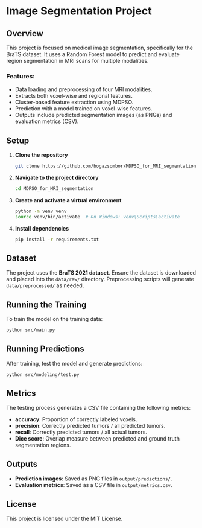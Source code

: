 # Image Segmentation Project

## Overview  
This project is focused on medical image segmentation, specifically for the BraTS dataset. It uses a Random Forest model to predict and evaluate region segmentation in MRI scans for multiple modalities.  

### Features:  
- Data loading and preprocessing of four MRI modalities.  
- Extracts both voxel-wise and regional features.  
- Cluster-based feature extraction using MDPSO.  
- Prediction with a model trained on voxel-wise features.  
- Outputs include predicted segmentation images (as PNGs) and evaluation metrics (CSV).  

## Setup  
1. **Clone the repository**  
   ```bash  
   git clone https://github.com/bogazsombor/MDPSO_for_MRI_segmentation
   ```  

2. **Navigate to the project directory**  
   ```bash  
   cd MDPSO_for_MRI_segmentation  
   ```  

3. **Create and activate a virtual environment**  
   ```bash  
   python -m venv venv  
   source venv/bin/activate  # On Windows: venv\Scripts\activate  
   ```  

4. **Install dependencies**  
   ```bash  
   pip install -r requirements.txt  
   ```  

## Dataset  
The project uses the **BraTS 2021 dataset**. Ensure the dataset is downloaded and placed into the `data/raw/` directory. Preprocessing scripts will generate `data/preprocessed/` as needed.  

## Running the Training  
To train the model on the training data:  
```bash  
python src/main.py  
```  

## Running Predictions  
After training, test the model and generate predictions:  
```bash  
python src/modeling/test.py  
```  

## Metrics  
The testing process generates a CSV file containing the following metrics:  
- **accuracy**: Proportion of correctly labeled voxels.  
- **precision**: Correctly predicted tumors / all predicted tumors.  
- **recall**: Correctly predicted tumors / all actual tumors.  
- **Dice score**: Overlap measure between predicted and ground truth segmentation regions.  

## Outputs  
- **Prediction images**: Saved as PNG files in `output/predictions/`.  
- **Evaluation metrics**: Saved as a CSV file in `output/metrics.csv`.  

## License  
This project is licensed under the MIT License.  
